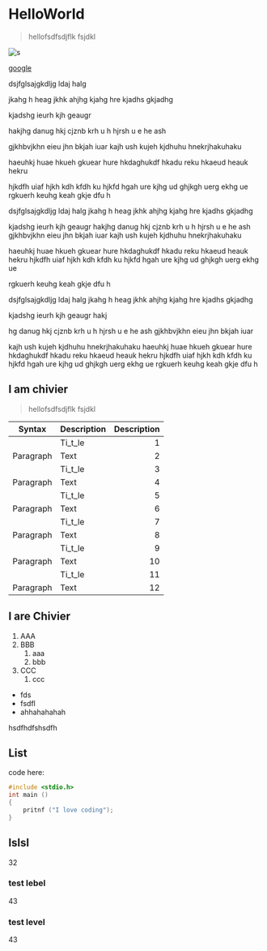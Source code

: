 # Hell**oWo**rld

> hellofsdfsdjflk fsjdkl

![s](https://www.google.com/images/branding/googlelogo/2x/googlelogo_color_92x30dp.png)

[](www.google.com)

[google](www.google.com)

dsjfglsajgkdljg ldaj halg

jkahg h heag jkhk ahjhg kjahg hre kjadhs gkjadhg

kjadshg ieurh kjh geaugr

hakjhg danug hkj cjznb krh u h hjrsh u e he ash

gjkhbvjkhn eieu jhn bkjah iuar kajh ush kujeh kjdhuhu hnekrjhakuhaku

haeuhkj huae hkueh gkuear hure hkdaghukdf hkadu reku hkaeud heauk hekru

hjkdfh uiaf hjkh kdh kfdh ku hjkfd hgah ure kjhg ud ghjkgh uerg ekhg ue rgkuerh keuhg keah gkje dfu h

dsjfglsajgkdljg ldaj halg jkahg h heag jkhk ahjhg kjahg hre kjadhs gkjadhg

kjadshg ieurh kjh geaugr hakjhg danug hkj cjznb krh u h hjrsh u e he ash
gjkhbvjkhn eieu jhn bkjah iuar kajh ush kujeh kjdhuhu hnekrjhakuhaku

haeuhkj huae hkueh gkuear hure hkdaghukdf hkadu reku hkaeud heauk hekru hjkdfh uiaf hjkh kdh kfdh ku hjkfd hgah ure kjhg ud ghjkgh uerg ekhg ue

rgkuerh keuhg keah gkje dfu h

dsjfglsajgkdljg ldaj halg jkahg h heag jkhk ahjhg kjahg hre kjadhs gkjadhg

kjadshg ieurh kjh geaugr hakj

hg danug hkj cjznb krh u h hjrsh u e he ash gjkhbvjkhn eieu jhn bkjah iuar

kajh ush kujeh kjdhuhu hnekrjhakuhaku haeuhkj huae hkueh gkuear hure hkdaghukdf hkadu reku hkaeud heauk hekru hjkdfh uiaf hjkh kdh kfdh ku hjkfd hgah ure kjhg ud ghjkgh uerg ekhg ue rgkuerh keuhg keah gkje dfu h

## I am chivier

> hellofsdfsdjflk fsjdkl

| Syntax    | Description | Description |
| --------- | :---------- | ----------: |
|           | Ti_t_le     |           1 |
| Paragraph | Text        |           2 |
|           | Ti_t_le     |           3 |
| Paragraph | Text        |           4 |
|           | Ti_t_le     |           5 |
| Paragraph | Text        |           6 |
|           | Ti_t_le     |           7 |
| Paragraph | Text        |           8 |
|           | Ti_t_le     |           9 |
| Paragraph | Text        |          10 |
|           | Ti_t_le     |          11 |
| Paragraph | Text        |          12 |

## I are Chivier

1. AAA
2. BBB
   1. aaa
   2. bbb
3. CCC
   1. ccc

- fds
- fsdfl
- ahhahahahah

hsdfhdfshsdfh

## List

code here:

```c
#include <stdio.h>
int main ()
{
    pritnf ("I love coding");
}
```

## lslsl

32

### test lebel

43

### test level

43
